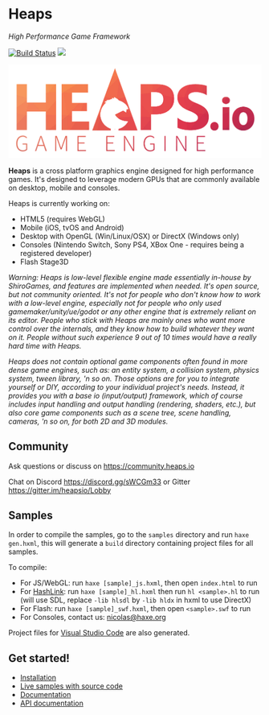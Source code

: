 # Heaps
_High Performance Game Framework_

[![Build Status](https://travis-ci.org/HeapsIO/heaps.svg?branch=master)](https://travis-ci.org/HeapsIO/heaps)
[![](https://img.shields.io/discord/162395145352904705.svg?logo=discord)](https://discordapp.com/invite/sWCGm33)

[![Heaps.io logo](https://raw.githubusercontent.com/HeapsIO/heaps.io/master/assets/logo/logo-heaps-color.png)](http://heaps.io)

**Heaps** is a cross platform graphics engine designed for high performance games. It's designed to leverage modern GPUs that are commonly available on desktop, mobile and consoles.

Heaps is currently working on:
- HTML5 (requires WebGL)
- Mobile (iOS, tvOS and Android)
- Desktop with OpenGL (Win/Linux/OSX) or DirectX (Windows only)
- Consoles (Nintendo Switch, Sony PS4, XBox One - requires being a registered developer)
- Flash Stage3D

_Warning: Heaps is low-level flexible engine made essentially in-house by ShiroGames, and features are implemented when needed. It's open source, but not community oriented. It's not for people who don't know how to work with a low-level engine, especially not for people who only used gamemaker/unity/ue/godot or any other engine that is extremely reliant on its editor. People who stick with Heaps are mainly ones who want more control over the internals, and they know how to build whatever they want on it. People without such experience 9 out of 10 times would have a really hard time with Heaps._

_Heaps does not contain optional game components often found in more dense game engines, such as: an entity system, a collision system, physics system, tween library, 'n so on. Those options are for you to integrate yourself or DIY, according to your individual project's needs. Instead, it provides you with a base io (input/output) framework, which of course includes input handling and output handling (rendering, shaders, etc.), but also core game components such as a scene tree, scene handling, cameras, 'n so on, for both 2D and 3D modules._

Community
---------

Ask questions or discuss on <https://community.heaps.io>

Chat on Discord <https://discord.gg/sWCGm33> or Gitter <https://gitter.im/heapsio/Lobby>

Samples
-------

In order to compile the samples, go to the `samples` directory and run `haxe gen.hxml`, this will generate a `build` directory containing project files for all samples.

To compile:
- For JS/WebGL: run `haxe [sample]_js.hxml`, then open `index.html` to run
- For [HashLink](https://hashlink.haxe.org): run `haxe [sample]_hl.hxml` then run `hl <sample>.hl` to run (will use SDL, replace `-lib hlsdl` by `-lib hldx` in hxml to use DirectX)
- For Flash: run `haxe [sample]_swf.hxml`, then open `<sample>.swf` to run
- For Consoles, contact us: nicolas@haxe.org

Project files for [Visual Studio Code](https://code.visualstudio.com/) are also generated.

Get started!
------------
* [Installation](https://heaps.io/documentation/installation.html)
* [Live samples with source code](https://heaps.io/samples/)
* [Documentation](https://heaps.io/documentation/home.html)
* [API documentation](https://heaps.io/api/)
